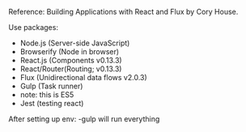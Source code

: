 Reference: Building Applications with React and Flux by Cory House.

Use packages:

- Node.js (Server-side JavaScript)
- Browserify (Node in browser)
- React.js (Components v0.13.3)
- React/Router(Routing; v0.13.3)
- Flux (Unidirectional data flows v2.0.3)
- Gulp (Task runner)
- note: this is ES5
- Jest (testing react)

After setting up env: -gulp will run everything

